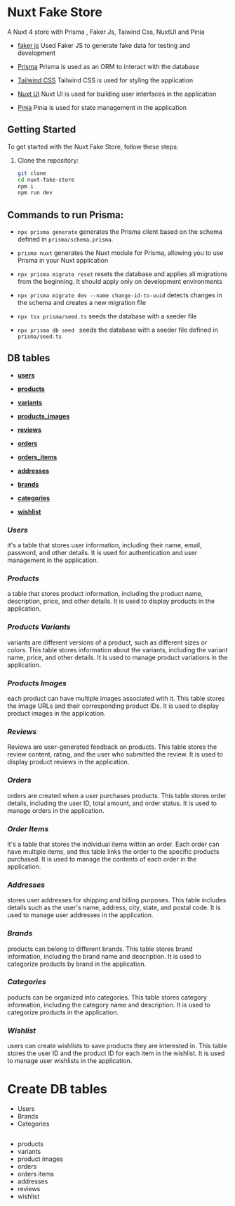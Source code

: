 # Nuxt Fake Store

A Nuxt 4 store with Prisma , Faker Js, Taiwind Css, NuxtUI and Pinia 

* [faker js](https://fakerjs.dev/guide/)
Used Faker JS to generate fake data for testing and development

* [Prisma](https://www.prisma.io/)
Prisma is used as an ORM to interact with the database

* [Tailwind CSS](https://tailwindcss.com/)
Tailwind CSS is used for styling the application
* [Nuxt UI](https://nuxtui.com/)
Nuxt UI is used for building user interfaces in the application
* [Pinia](https://pinia.vuejs.org/)
Pinia is used for state management in the application

## Getting Started
To get started with the Nuxt Fake Store, follow these steps:
1. Clone the repository:
   ```bash
   git clone
   cd nuxt-fake-store
   npm i
   npm run dev
    ```

## Commands to run Prisma:

- `npx prisma generate` 
generates the Prisma client based on the schema defined in `prisma/schema.prisma`.

- `prisma nuxt`
  generates the Nuxt module for Prisma, allowing you to use Prisma in your Nuxt application

- `npx prisma migrate reset`
 resets the database and applies all migrations from the beginning. It should apply only on development environments


- `npx prisma migrate dev --name change-id-to-uuid` detects changes in the schema and creates a new migration file

- `npx tsx prisma/seed.ts` seeds the database with a seeder file
- `npx prisma db seed ` 
seeds the database with a seeder file defined in `prisma/seed.ts`


## DB tables

- [**users**](#users)

- [**products** ](#products)

- [**variants**](#variants)

- [**products_images**](#products_images)

- [**reviews**](#reviews)

- [**orders**](#orders)

- [**orders_items**](#orders_items)

- [**addresses**](#addresses)

- [**brands**](#brands)

- [**categories**](#categories)

- [**wishlist**](#wishlist)

### _Users_
 it's a table that stores user information, including their name, email, password, and other details. It is used for authentication and user management in the application.
### _Products_
a table that stores product information, including the product name, description, price, and other details. It is used to display products in the application.
### _Products Variants_
variants are different versions of a product, such as different sizes or colors. This table stores information about the variants, including the variant name, price, and other details. It is used to manage product variations in the application.
### _Products Images_
each product can have multiple images associated with it. This table stores the image URLs and their corresponding product IDs. It is used to display product images in the application.
### _Reviews_
Reviews are user-generated feedback on products. This table stores the review content, rating, and the user who submitted the review. It is used to display product reviews in the application.
### _Orders_
orders are created when a user purchases products. This table stores order details, including the user ID, total amount, and order status. It is used to manage orders in the application.
### _Order Items_
it's a table that stores the individual items within an order. Each order can have multiple items, and this table links the order to the specific products purchased. It is used to manage the contents of each order in the application.
### _Addresses_
stores user addresses for shipping and billing purposes. This table includes details such as the user's name, address, city, state, and postal code. It is used to manage user addresses in the application.
### _Brands_
products can belong to different brands. This table stores brand information, including the brand name and description. It is used to categorize products by brand in the application.
### _Categories_
poducts can be organized into categories. This table stores category information, including the category name and description. It is used to categorize products in the application.
### _Wishlist_
users can create wishlists to save products they are interested in. This table stores the user ID and the product ID for each item in the wishlist. It is used to manage user wishlists in the application.

# Create DB tables

- Users
- Brands
- Categories

## 
- products
- variants
- product images
- orders
- orders items
- addresses
- reviews
- wishlist